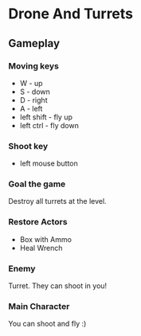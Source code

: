 # Drone And Turrets
## Gameplay
### Moving keys
- W - up
- S - down
- D - right
- A - left
- left shift - fly up
- left ctrl - fly down
### Shoot key
- left mouse button
### Goal the game 
Destroy all turrets at the level. 
### Restore Actors
- Box with Ammo
- Heal Wrench
### Enemy
Turret.
They can shoot in you!

### Main Character
You can shoot and fly :)
